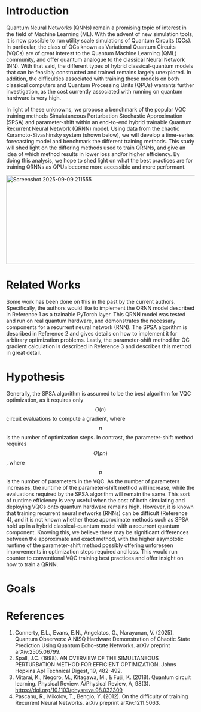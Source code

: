 # Introduction
Quantum Neural Networks (QNNs) remain a promising topic of interest in the field of Machine Learning (ML). With the advent of new simulation tools, it is now possible to run utility scale simulations of Quantum Circuits (QCs). In particular, the class of QCs known as Variational Quantum Circuits (VQCs) are of great interest to the Quantum Machine Learning (QML) community, and offer quantum analogue to the classical Neural Network (NN). With that said, the different types of hybrid classical-quantum models that can be feasibly constructed and trained remains largely unexplored. In addition, the difficulties associated with training these models on both classical computers and Quantum Processing Units (QPUs) warrants further investigation, as the cost currently associated with running on quantum hardware is very high.

In light of these unknowns, we propose a benchmark of the popular VQC training methods Simulataneous Perturbation Stochastic Approximation (SPSA) and parameter-shift within an end-to-end hybrid trainable Quantum Recurrent Neural Network (QRNN) model. Using data from the chaotic Kuramoto-Sivashinsky system (shown below), we will develop a time-series forecasting model and benchmark the different training methods. This study will shed light on the differing methods used to train QRNNs, and give an idea of which method results in lower loss and/or higher efficiency. By doing this analysis, we hope to shed light on what the best practices are for training QRNNs as QPUs become more accessible and more performant.

<img width="956" height="236" alt="Screenshot 2025-09-09 211555" src="https://github.com/user-attachments/assets/f078971d-a8e6-4389-8641-5e8afef08b62" />


# Related Works

Some work has been done on this in the past by the current authors. Specifically, the authors would like to implement the QRNN model described in Reference 1 as a trainable PyTorch layer. This QRNN model was tested and run on real quantum hardware, and demonstrates the necessary components for a recurrent neural network (RNN). The SPSA algorithm is described in Reference 2 and gives details on how to implement it for arbitrary optimization problems. Lastly, the parameter-shift method for QC gradient calculation is described in Reference 3 and describes this method in great detail.

# Hypothesis
Generally, the SPSA algorithm is assumed to be the best algorithm for VQC optimization, as it requires only $$O(n)$$ circuit evaluations to compute a gradient, where $$n$$ is the number of optimization steps. In contrast, the parameter-shift method requires $$O(pn)$$, where $$p$$ is the number of parameters in the VQC. As the number of parameters increases, the runtime of the parameter-shift method will increase, while the evaluations required by the SPSA algorithm will remain the same. This sort of runtime efficiency is very useful when the cost of both simulating and deploying VQCs onto quantum hardware remains high. However, it is known that training recurrent neural networks (RNNs) can be difficult (Reference 4), and it is not known whether these approximate methods such as SPSA hold up in a hybrid classical-quantum model with a recurrent quantum component. Knowing this, we believe there may be significant differences between the approximate and exact method, with the higher asymptotic runtime of the parameter-shift method possibly offering unforeseen improvements in optimization steps required and loss. This would run counter to conventional VQC training best practices and offer insight on how to train a QRNN.

# Goals


# References 
1. Connerty, E.L., Evans, E.N., Angelatos, G., Narayanan, V. (2025). Quantum Observers: A NISQ Hardware Demonstration of Chaotic State Prediction Using Quantum Echo-state Networks. arXiv preprint arXiv:2505.06799.
2. Spall, J.C. (1998). AN OVERVIEW OF THE SIMULTANEOUS PERTURBATION METHOD FOR EFFICIENT OPTIMIZATION. Johns Hopkins Apl Technical Digest, 19, 482-492.
3. Mitarai, K., Negoro, M., Kitagawa, M., & Fujii, K. (2018). Quantum circuit learning. Physical Review. A/Physical Review, A, 98(3). https://doi.org/10.1103/physreva.98.032309
4. Pascanu, R., Mikolov, T., Bengio, Y. (2012). On the difficulty of training Recurrent Neural Networks. arXiv preprint arXiv:1211.5063.
